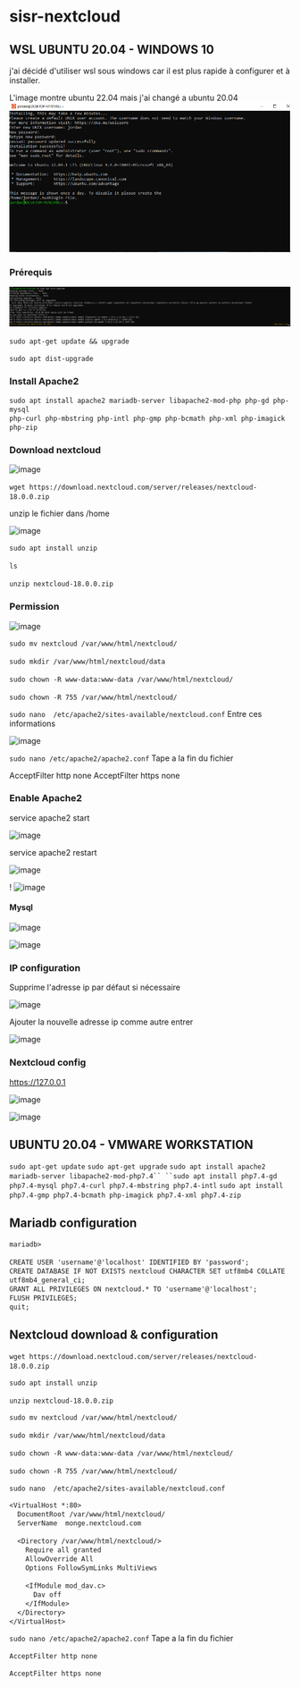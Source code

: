 # sisr-nextcloud

## WSL UBUNTU 20.04 - WINDOWS 10

j'ai décidé d'utiliser wsl sous windows car il est plus rapide à configurer et à installer.

L'image montre ubuntu 22.04 mais j'ai changé a ubuntu 20.04
![image](https://github.com/Pyncro/sisr-nextcloud/blob/main/img/wsl.PNG)


### Prérequis
![image](https://github.com/Pyncro/sisr-nextcloud/blob/main/img/apt%20upgrade.PNG)

```sudo apt-get update && upgrade```

```sudo apt dist-upgrade```


### Install Apache2

```
sudo apt install apache2 mariadb-server libapache2-mod-php php-gd php-mysql 
php-curl php-mbstring php-intl php-gmp php-bcmath php-xml php-imagick php-zip
```

### Download nextcloud

![image](https://github.com/Pyncro/sisr-nextcloud/blob/main/img/wget%20nextcloud.PNG)

```wget https://download.nextcloud.com/server/releases/nextcloud-18.0.0.zip```

unzip le fichier dans /home

![image](https://github.com/Pyncro/sisr-nextcloud/blob/main/img/file%20installed.PNG)

```
sudo apt install unzip

ls

unzip nextcloud-18.0.0.zip
```

### Permission

![image](https://github.com/Pyncro/sisr-nextcloud/blob/main/img/alt1.PNG)

```
sudo mv nextcloud /var/www/html/nextcloud/

sudo mkdir /var/www/html/nextcloud/data

sudo chown -R www-data:www-data /var/www/html/nextcloud/

sudo chown -R 755 /var/www/html/nextcloud/

```


```sudo nano  /etc/apache2/sites-available/nextcloud.conf```
Entre ces informations

![image](https://github.com/Pyncro/sisr-nextcloud/blob/main/img/nano%20conf%20file.PNG)



</VirtualHost>

```sudo nano /etc/apache2/apache2.conf```
Tape a la fin du fichier

AcceptFilter http none
AcceptFilter https none


### Enable Apache2

service apache2 start

![image](https://github.com/Pyncro/sisr-nextcloud/blob/main/img/APACHE2%20WORKS.PNG)

service apache2 restart

![image](https://github.com/Pyncro/sisr-nextcloud/blob/main/img/apache2%20up%20and%20running.PNG)

!
![image](https://github.com/Pyncro/sisr-nextcloud/blob/main/img/127001.PNG)

#### Mysql

![image](https://github.com/Pyncro/sisr-nextcloud/blob/main/img/mysql%20install.PNG)

![image](https://github.com/Pyncro/sisr-nextcloud/blob/main/img/nextcloud%20privileges.PNG)

### IP configuration
Supprime l'adresse ip par défaut si nécessaire

![image](https://github.com/Pyncro/sisr-nextcloud/blob/main/img/change%20ip%20address.PNG)


Ajouter la nouvelle adresse ip comme autre entrer

![image](https://github.com/Pyncro/sisr-nextcloud/blob/main/img/add%20ip%20to%20access.PNG)


### Nextcloud config

https://127.0.0.1

![image](https://github.com/Pyncro/sisr-nextcloud/blob/main/img/it%20works.PNG)


![image](https://github.com/Pyncro/sisr-nextcloud/blob/main/img/it%20works%20also.PNG)



## UBUNTU 20.04 - VMWARE WORKSTATION
```sudo apt-get update```
```sudo apt-get upgrade```
```sudo apt install apache2 mariadb-server libapache2-mod-php7.4``
``sudo apt install php7.4-gd php7.4-mysql php7.4-curl php7.4-mbstring php7.4-intl```
```sudo apt install php7.4-gmp php7.4-bcmath php-imagick php7.4-xml php7.4-zip```



## Mariadb configuration

```
mariadb>

CREATE USER 'username'@'localhost' IDENTIFIED BY 'password';
CREATE DATABASE IF NOT EXISTS nextcloud CHARACTER SET utf8mb4 COLLATE utf8mb4_general_ci;
GRANT ALL PRIVILEGES ON nextcloud.* TO 'username'@'localhost';
FLUSH PRIVILEGES;
quit;

```

## Nextcloud download & configuration

```wget https://download.nextcloud.com/server/releases/nextcloud-18.0.0.zip```

```
sudo apt install unzip

unzip nextcloud-18.0.0.zip
```

```
sudo mv nextcloud /var/www/html/nextcloud/

sudo mkdir /var/www/html/nextcloud/data

sudo chown -R www-data:www-data /var/www/html/nextcloud/

sudo chown -R 755 /var/www/html/nextcloud/

```

```sudo nano  /etc/apache2/sites-available/nextcloud.conf```

```
<VirtualHost *:80>
  DocumentRoot /var/www/html/nextcloud/
  ServerName  monge.nextcloud.com

  <Directory /var/www/html/nextcloud/>
    Require all granted
    AllowOverride All
    Options FollowSymLinks MultiViews

    <IfModule mod_dav.c>
      Dav off
    </IfModule>
  </Directory>
</VirtualHost>
```


</VirtualHost>

```sudo nano /etc/apache2/apache2.conf```
Tape a la fin du fichier

```AcceptFilter http none```

```AcceptFilter https none```


